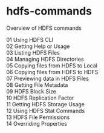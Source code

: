 # hdfs-commands

Overview of HDFS commands

01 Using HDFS CLI</br>
02 Getting Help or Usage</br>
03 Listing HDFS Files</br>
04 Managing HDFS Directories</br>
05 Copying files from HDFS to Local</br>
06 Copying files from HDFS to HDFS</br>
07 Previewing data in HDFS Files</br>
08 Getting File Metadata</br>
09 HDFS Block Size</br>
10 HDFS Replication Factor</br>
11 Getting HDFS Storage Usage</br>
12 Using HDFS Stat Commands</br>
13 HDFS File Permissions</br>
14 Overriding Properties</br>
